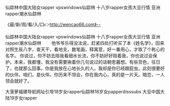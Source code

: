 仙踪林中国大陆女rapper
vpswindows仙踪林
十八岁rapper女孩大豆行情
亚洲rapper潮水仙踪林


《最/新/观/看/入/口👉http://wencao66.com》--

仙踪林中国大陆女rapper
vpswindows仙踪林
十八岁rapper女孩大豆行情
亚洲rapper潮水仙踪林
　　他爷爷乐得没法说，赶紧四处打听买了本《姓名学》，回来对照生辰八字，查天干，看地支，数笔画，释寓意，好一番用心，才取了个称心的名字。
你说过，你不妨去陪我看细水长流，你不妨好好陪着我，你也说过会保护。本来，我都懂，我没有需要揪着你几句说过的话朝思暮想。有些货色，往日了，也就那么回事。你是我放在心地长久的人。我却是你已经跟屁虫，此刻很要好的伙伴。咱们，是伙伴。你历来不领会，你在我内心，真的是一片天。暗恋，一人领会就好了。





大菠萝福建导航网址引导18岁女rapper仙踪林18岁女papperdisssubs 大豆中国大陆19岁女rapper
